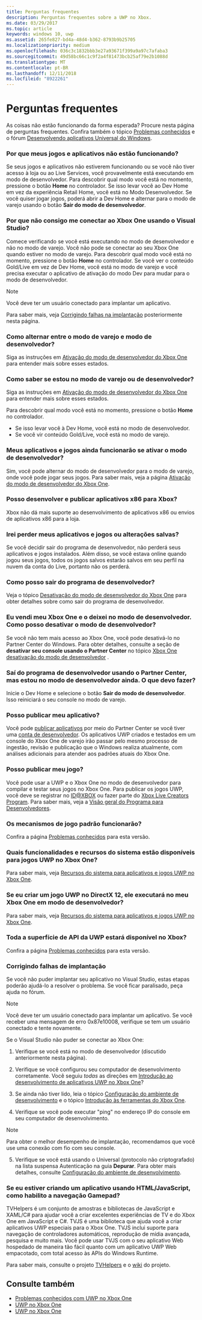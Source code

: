 ```yaml
---
title: Perguntas frequentes
description: Perguntas frequentes sobre a UWP no Xbox.
ms.date: 03/29/2017
ms.topic: article
keywords: windows 10, uwp
ms.assetid: 265fe827-bd4a-48d4-b362-8793b9b25705
ms.localizationpriority: medium
ms.openlocfilehash: 036c3c1832bbb3e27a93671f399a9a97c7afaba3
ms.sourcegitcommit: 49d58bc66c1c9f2a4f81473bcb25af79e2b1088d
ms.translationtype: MT
ms.contentlocale: pt-BR
ms.lasthandoff: 12/11/2018
ms.locfileid: "8922261"
---
```

# <a name="frequently-asked-questions"></a>Perguntas frequentes

As coisas não estão funcionando da forma esperada? Procure nesta página de perguntas frequentes. Confira também o tópico [Problemas conhecidos](known-issues.md) e o fórum [Desenvolvendo aplicativos Universal do Windows](https://go.microsoft.com/fwlink/?linkid=839446). 

### <a name="why-arent-my-games-and-apps-working"></a>Por que meus jogos e aplicativos não estão funcionando?

Se seus jogos e aplicativos não estiverem funcionando ou se você não tiver acesso à loja ou ao Live Services, você provavelmente está executando em modo de desenvolvedor. Para descobrir qual modo você está no momento, pressione o botão **Home** no controlador. Se isso levar você ao Dev Home em vez da experiência Retail Home, você está no Modo Desenvolvedor. Se você quiser jogar jogos, poderá abrir a Dev Home e alternar para o modo de varejo usando o botão **Sair do modo de desenvolvedor**.

### <a name="why-cant-i-connect-to-my-xbox-one-using-visual-studio"></a>Por que não consigo me conectar ao Xbox One usando o Visual Studio?

Comece verificando se você está executando no modo de desenvolvedor e não no modo de varejo. Você não pode se conectar ao seu Xbox One quando estiver no modo de varejo. Para descobrir qual modo você está no momento, pressione o botão **Home** no controlador. Se você ver o conteúdo Gold/Live em vez de Dev Home, você está no modo de varejo e você precisa executar o aplicativo de ativação do modo Dev para mudar para o modo de desenvolvedor.

> [!NOTE]
> Você deve ter um usuário conectado para implantar um aplicativo.

Para saber mais, veja [Corrigindo falhas na implantação](#fixing-deployment-failures) posteriormente nesta página.

### <a name="how-do-i-switch-between-retail-mode-and-developer-mode"></a>Como alternar entre o modo de varejo e modo de desenvolvedor?

Siga as instruções em [Ativação do modo de desenvolvedor do Xbox One](devkit-activation.md) para entender mais sobre esses estados.

### <a name="how-do-i-know-if-i-am-in-retail-mode-or-developer-mode"></a>Como saber se estou no modo de varejo ou de desenvolvedor?

Siga as instruções em [Ativação do modo de desenvolvedor do Xbox One](devkit-activation.md) para entender mais sobre esses estados. 

Para descobrir qual modo você está no momento, pressione o botão **Home** no controlador. 
- Se isso levar você à Dev Home, você está no modo de desenvolvedor.
- Se você vir conteúdo Gold/Live, você está no modo de varejo.

### <a name="will-my-games-and-apps-still-work-if-i-activate-developer-mode"></a>Meus aplicativos e jogos ainda funcionarão se ativar o modo de desenvolvedor?

Sim, você pode alternar do modo de desenvolvedor para o modo de varejo, onde você pode jogar seus jogos. Para saber mais, veja a página [Ativação do modo de desenvolvedor do Xbox One](devkit-activation.md). 

### <a name="can-i-develop-and-publish-x86-apps-for-xbox"></a>Posso desenvolver e publicar aplicativos x86 para Xbox?
Xbox não dá mais suporte ao desenvolvimento de aplicativos x86 ou envios de aplicativos x86 para a loja. 

### <a name="will-i-lose-my-games-and-apps-or-saved-changes"></a>Irei perder meus aplicativos e jogos ou alterações salvas?

Se você decidir sair do programa de desenvolvedor, não perderá seus aplicativos e jogos instalados. Além disso, se você estava online quando jogou seus jogos, todos os jogos salvos estarão salvos em seu perfil na nuvem da conta do Live, portanto não os perderá.

### <a name="how-do-i-leave-the-developer-program"></a>Como posso sair do programa de desenvolvedor?

Veja o tópico [Desativação do modo de desenvolvedor do Xbox One](devkit-deactivation.md) para obter detalhes sobre como sair do programa de desenvolvedor.

### <a name="i-sold-my-xbox-one-and-left-it-in-developer-mode-how-do-i-deactivate-developer-mode"></a>Eu vendi meu Xbox One e o deixei no modo de desenvolvedor. Como posso desativar o modo de desenvolvedor?

Se você não tem mais acesso ao Xbox One, você pode desativá-lo no Partner Center do Windows. Para obter detalhes, consulte a seção de **desativar seu console usando o Partner Center** no tópico [Xbox One desativação do modo de desenvolvedor](devkit-deactivation.md#deactivate-your-console-using-partner-center) . 

### <a name="i-left-the-developer-program-using-partner-center-but-im-in-still-developer-mode-what-do-i-do"></a>Saí do programa de desenvolvedor usando o Partner Center, mas estou no modo de desenvolvedor ainda. O que devo fazer?

Inicie o Dev Home e selecione o botão **Sair do modo de desenvolvedor**. Isso reiniciará o seu console no modo de varejo. 

### <a name="can-i-publish-my-app"></a>Posso publicar meu aplicativo?

Você pode [publicar aplicativos](../publish/index.md) por meio do Partner Center se você tiver uma [conta de desenvolvedor](https://developer.microsoft.com/store/register). Os aplicativos UWP criados e testados em um console do Xbox One de varejo irão passar pelo mesmo processo de ingestão, revisão e publicação que o Windows realiza atualmente, com análises adicionais para atender aos padrões atuais do Xbox One.

### <a name="can-i-publish-my-game"></a>Posso publicar meu jogo?

Você pode usar a UWP e o Xbox One no modo de desenvolvedor para compilar e testar seus jogos no Xbox One. Para publicar os jogos UWP, você deve se registrar no [ID@XBOX](http://www.xbox.com/Developers/id) ou fazer parte do [Xbox Live Creators Program](https://developer.microsoft.com/games/xbox/xboxlive/creator). Para saber mais, veja a [Visão geral do Programa para Desenvolvedores](https://developer.microsoft.com/games/xbox/docs/xboxlive/get-started/developer-program-overview.html).

### <a name="will-the-standard-game-engines-work"></a>Os mecanismos de jogo padrão funcionarão?

Confira a página [Problemas conhecidos](known-issues.md) para esta versão.

### <a name="what-capabilities-and-system-resources-are-available-to-uwp-games-on-xbox-one"></a>Quais funcionalidades e recursos do sistema estão disponíveis para jogos UWP no Xbox One? 

Para saber mais, veja [Recursos do sistema para aplicativos e jogos UWP no Xbox One](system-resource-allocation.md).

### <a name="if-i-create-a-directx-12-uwp-game-will-it-run-on-my-xbox-one-in-developer-mode"></a>Se eu criar um jogo UWP no DirectX 12, ele executará no meu Xbox One em modo de desenvolvedor?

Para saber mais, veja [Recursos do sistema para aplicativos e jogos UWP no Xbox One](system-resource-allocation.md).

### <a name="will-the-entire-uwp-api-surface-be-available-on-xbox"></a>Toda a superfície de API da UWP estará disponível no Xbox?

Confira a página [Problemas conhecidos](known-issues.md) para esta versão.

### <a name="fixing-deployment-failures"></a>Corrigindo falhas de implantação

Se você não puder implantar seu aplicativo no Visual Studio, estas etapas poderão ajudá-lo a resolver o problema. Se você ficar paralisado, peça ajuda no fórum.

> [!NOTE]
> Você deve ter um usuário conectado para implantar um aplicativo. Se você receber uma mensagem de erro 0x87e10008, verifique se tem um usuário conectado e tente novamente.

Se o Visual Studio não puder se conectar ao Xbox One:

1. Verifique se você está no modo de desenvolvedor (discutido anteriormente nesta página).
2. Verifique se você configurou seu computador de desenvolvimento corretamente. Você seguiu *todas* as direções em [Introdução ao desenvolvimento de aplicativos UWP no Xbox One](getting-started.md)? 

3. Se ainda não tiver lido, leia o tópico [Configuração do ambiente de desenvolvimento](development-environment-setup.md) e o tópico [Introdução às ferramentas do Xbox One](introduction-to-xbox-tools.md).

4. Verifique se você pode executar "ping" no endereço IP do console em seu computador de desenvolvimento.
  > [!NOTE]
  > Para obter o melhor desempenho de implantação, recomendamos que você use uma conexão com fio com seu console.

5. Verifique se você está usando o Universal (protocolo não criptografado) na lista suspensa Autenticação na guia **Depurar**. Para obter mais detalhes, consulte [Configuração do ambiente de desenvolvimento](development-environment-setup.md).


### <a name="if-im-building-an-app-using-htmljavascript-how-do-i-enable-gamepad-navigation"></a>Se eu estiver criando um aplicativo usando HTML/JavaScript, como habilito a navegação Gamepad?

TVHelpers é um conjunto de amostras e bibliotecas de JavaScript e XAML/C# para ajudar você a criar excelentes experiências de TV e do Xbox One em JavaScript e C#. TVJS é uma biblioteca que ajuda você a criar aplicativos UWP especiais para o Xbox One. TVJS inclui suporte para navegação de controladores automáticos, reprodução de mídia avançada, pesquisa e muito mais. Você pode usar TVJS com o seu aplicativo Web hospedado de maneira tão fácil quanto com um aplicativo UWP Web empacotado, com total acesso às APIs do Windows Runtime.

Para saber mais, consulte o projeto [TVHelpers](https://github.com/Microsoft/TVHelpers) e o [wiki](https://github.com/Microsoft/TVHelpers/wiki) do projeto.

## <a name="see-also"></a>Consulte também
- [Problemas conhecidos com UWP no Xbox One](known-issues.md)
- [UWP no Xbox One](index.md)
- [UWP no Xbox One](index.md)
